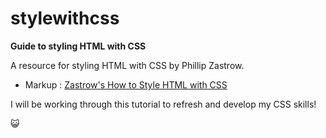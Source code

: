 # stylewithcss

**Guide to styling HTML with CSS**

A resource for styling HTML with CSS by Phillip Zastrow. 

- Markup :  [Zastrow's How to Style HTML with CSS](https://www.digitalocean.com/community/tutorial_series/how-to-style-html-with-css)

I will be working through this tutorial to refresh and develop my CSS skills! 

:smiley_cat:


